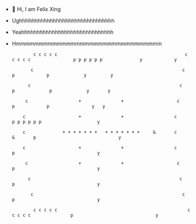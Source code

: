 - 👋 Hi, I am Felix Xing
- Ughhhhhhhhhhhhhhhhhhhhhhhhhhhhhhh
- Yeahhhhhhhhhhhhhhhhhhhhhhhhhhhhhh
- Hmmmmmmmmmmmmmmmmmmmmmmmmmmmmmmmm

     

              c c c c c                                                c c c c c                p p p p p p              y            y

             c                                                        c                         p            p             y         y

            c                                                        c                          p             p             y       y

           c                   +               +                    c                           p            p                y   y

          c                    +               +                   c                            p p p p p p                     y          

          c              + + + + + + +   + + + + + + +     &       c                    &       p                               y

          c                    +               +                   c                            p                               y
                                
           c                   +               +                    c                           p                               y
  
            c                                                        c                          p                               y

             c                                                        c                         p                               y

              c c c c c                                                 c c c c c               p                               y 
              

